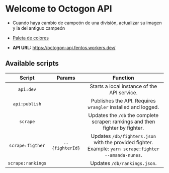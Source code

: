 # Welcome to Octogon API

- Cuando haya cambio de campeón de una división, actualizar su imagen y la del antiguo campeón
- [Paleta de colores](https://coolors.co/palette/001219-005f73-0a9396-94d2bd-e9d8a6-ee9b00-ca6702-bb3e03-ae2012-9b2226)

- **API URL:** https://octogon-api.fentos.workers.dev/

## Available scripts

|      Script       |     Params      |                                               Function                                                |
| :---------------: | :-------------: | :---------------------------------------------------------------------------------------------------: |
|     `api:dev`     |                 |                              Starts a local instance of the API service.                              |
|   `api:publish`   |                 |                     Publishes the API. Requires `wrangler` installed and logged.                      |
|     `scrape`      |                 |             Updates the `/db` the complete scraper: rankings and then fighter by fighter.             |
| `scrape:figther`  | `--{fighterId}` | Updates `/db/fighters.json` with the provided fighter. Example: `yarn scrape:fighter --amanda-nunes`. |
| `scrape:rankings` |                 |                                     Updates `/db/rankings.json`.                                      |
